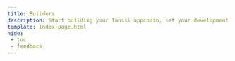 ```yaml
---
title: Builders
description: Start building your Tanssi appchain, set your development environment up, test and deploy your runtime and choose the integrations that suit your use case.
template: index-page.html
hide:
 - toc
 - feedback
---
```

